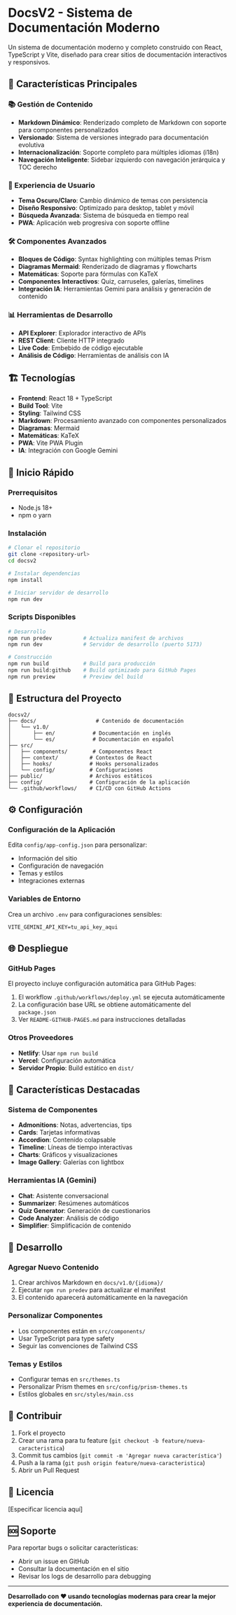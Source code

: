 # DocsV2 - Sistema de Documentación Moderno

Un sistema de documentación moderno y completo construido con React, TypeScript y Vite, diseñado para crear sitios de documentación interactivos y responsivos.

## 🚀 Características Principales

### 📚 Gestión de Contenido
- **Markdown Dinámico**: Renderizado completo de Markdown con soporte para componentes personalizados
- **Versionado**: Sistema de versiones integrado para documentación evolutiva
- **Internacionalización**: Soporte completo para múltiples idiomas (i18n)
- **Navegación Inteligente**: Sidebar izquierdo con navegación jerárquica y TOC derecho

### 🎨 Experiencia de Usuario
- **Tema Oscuro/Claro**: Cambio dinámico de temas con persistencia
- **Diseño Responsivo**: Optimizado para desktop, tablet y móvil
- **Búsqueda Avanzada**: Sistema de búsqueda en tiempo real
- **PWA**: Aplicación web progresiva con soporte offline

### 🛠️ Componentes Avanzados
- **Bloques de Código**: Syntax highlighting con múltiples temas Prism
- **Diagramas Mermaid**: Renderizado de diagramas y flowcharts
- **Matemáticas**: Soporte para fórmulas con KaTeX
- **Componentes Interactivos**: Quiz, carruseles, galerías, timelines
- **Integración IA**: Herramientas Gemini para análisis y generación de contenido

### 📊 Herramientas de Desarrollo
- **API Explorer**: Explorador interactivo de APIs
- **REST Client**: Cliente HTTP integrado
- **Live Code**: Embebido de código ejecutable
- **Análisis de Código**: Herramientas de análisis con IA

## 🏗️ Tecnologías

- **Frontend**: React 18 + TypeScript
- **Build Tool**: Vite
- **Styling**: Tailwind CSS
- **Markdown**: Procesamiento avanzado con componentes personalizados
- **Diagramas**: Mermaid
- **Matemáticas**: KaTeX
- **PWA**: Vite PWA Plugin
- **IA**: Integración con Google Gemini

## 🚀 Inicio Rápido

### Prerrequisitos
- Node.js 18+ 
- npm o yarn

### Instalación

```bash
# Clonar el repositorio
git clone <repository-url>
cd docsv2

# Instalar dependencias
npm install

# Iniciar servidor de desarrollo
npm run dev
```

### Scripts Disponibles

```bash
# Desarrollo
npm run predev          # Actualiza manifest de archivos
npm run dev             # Servidor de desarrollo (puerto 5173)

# Construcción
npm run build           # Build para producción
npm run build:github    # Build optimizado para GitHub Pages
npm run preview         # Preview del build
```

## 📁 Estructura del Proyecto

```
docsv2/
├── docs/                   # Contenido de documentación
│   └── v1.0/
│       ├── en/            # Documentación en inglés
│       └── es/            # Documentación en español
├── src/
│   ├── components/        # Componentes React
│   ├── context/          # Contextos de React
│   ├── hooks/            # Hooks personalizados
│   └── config/           # Configuraciones
├── public/               # Archivos estáticos
├── config/               # Configuración de la aplicación
└── .github/workflows/    # CI/CD con GitHub Actions
```

## ⚙️ Configuración

### Configuración de la Aplicación
Edita `config/app-config.json` para personalizar:
- Información del sitio
- Configuración de navegación
- Temas y estilos
- Integraciones externas

### Variables de Entorno
Crea un archivo `.env` para configuraciones sensibles:
```env
VITE_GEMINI_API_KEY=tu_api_key_aqui
```

## 🌐 Despliegue

### GitHub Pages
El proyecto incluye configuración automática para GitHub Pages:

1. El workflow `.github/workflows/deploy.yml` se ejecuta automáticamente
2. La configuración base URL se obtiene automáticamente del `package.json`
3. Ver `README-GITHUB-PAGES.md` para instrucciones detalladas

### Otros Proveedores
- **Netlify**: Usar `npm run build`
- **Vercel**: Configuración automática
- **Servidor Propio**: Build estático en `dist/`

## 🎯 Características Destacadas

### Sistema de Componentes
- **Admonitions**: Notas, advertencias, tips
- **Cards**: Tarjetas informativas
- **Accordion**: Contenido colapsable
- **Timeline**: Líneas de tiempo interactivas
- **Charts**: Gráficos y visualizaciones
- **Image Gallery**: Galerías con lightbox

### Herramientas IA (Gemini)
- **Chat**: Asistente conversacional
- **Summarizer**: Resúmenes automáticos
- **Quiz Generator**: Generación de cuestionarios
- **Code Analyzer**: Análisis de código
- **Simplifier**: Simplificación de contenido

## 🔧 Desarrollo

### Agregar Nuevo Contenido
1. Crear archivos Markdown en `docs/v1.0/{idioma}/`
2. Ejecutar `npm run predev` para actualizar el manifest
3. El contenido aparecerá automáticamente en la navegación

### Personalizar Componentes
- Los componentes están en `src/components/`
- Usar TypeScript para type safety
- Seguir las convenciones de Tailwind CSS

### Temas y Estilos
- Configurar temas en `src/themes.ts`
- Personalizar Prism themes en `src/config/prism-themes.ts`
- Estilos globales en `src/styles/main.css`

## 📝 Contribuir

1. Fork el proyecto
2. Crear una rama para tu feature (`git checkout -b feature/nueva-caracteristica`)
3. Commit tus cambios (`git commit -m 'Agregar nueva característica'`)
4. Push a la rama (`git push origin feature/nueva-caracteristica`)
5. Abrir un Pull Request

## 📄 Licencia

[Especificar licencia aquí]

## 🆘 Soporte

Para reportar bugs o solicitar características:
- Abrir un issue en GitHub
- Consultar la documentación en el sitio
- Revisar los logs de desarrollo para debugging

---

**Desarrollado con ❤️ usando tecnologías modernas para crear la mejor experiencia de documentación.**